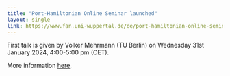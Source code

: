 ```yaml
---
title: "Port-Hamiltonian Online Seminar launched"
layout: single
link: https://www.fan.uni-wuppertal.de/de/port-hamiltonian-online-seminar-phone/
---
```


First talk is given by Volker Mehrmann (TU Berlin)
on Wednesday 31st January 2024, 4:00-5:00 pm (CET). 

More information [here](https://www.fan.uni-wuppertal.de/en/research/ph-seminar/).
